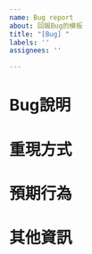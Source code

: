 ```yaml
---
name: Bug report
about: 回報Bug的模板
title: "[Bug] "
labels: ''
assignees: ''

---
```


# Bug說明


# 重現方式


# 預期行為


# 其他資訊

